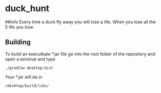 # duck_hunt

##info
Every time a duck fly away you will lose a life. When you lose all the 5 life you lose.

## Building
To build an executbale *.jar file go into the root folder of the repository and open a terminal and type
```
./gradlew desktop:dist
```
Your *.jar will be in 
```
/desktop/build/libs/
```
